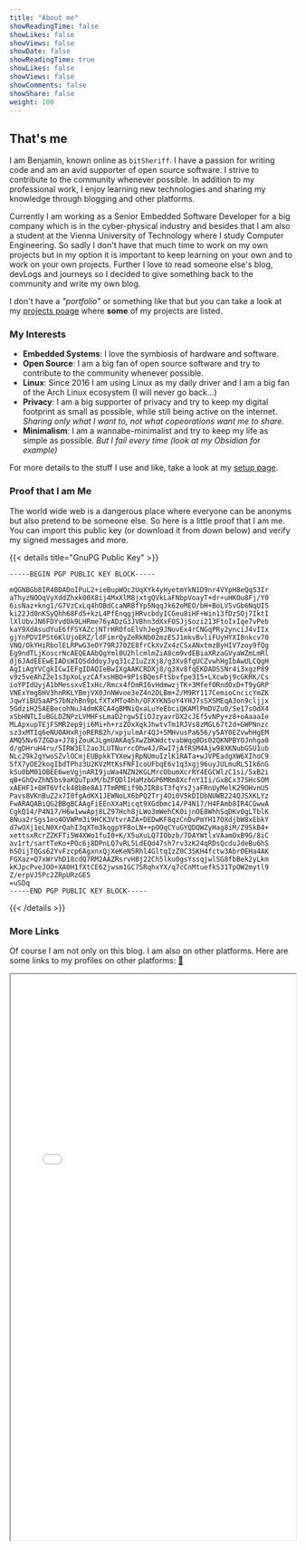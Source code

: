 ```yaml
---
title: "About me"
showReadingTime: false
showLikes: false
showViews: false
showDate: false
showReadingTime: true
showLikes: false
showViews: false
showComments: false
showShare: false
weight: 100
---
```


## That's me

I am Benjamin, known online as `bitSheriff`. I have a passion for writing code and am an avid supporter of open source software. I strive to contribute to the community whenever possible. In addition to my professional work, I enjoy learning new technologies and sharing my knowledge through blogging and other platforms.

Currently I am working as a Senior Embedded Software Developer for a big company which is in the cyber-physical industry and besides that I am also a student at the Vienna University of Technology where I study Computer Engineering. So sadly I don't have that much time to work on my own projects but in my option it is important to keep learning on your own and to work on your own projects. Further I love to read someone else's blog, devLogs and journeys so I decided to give something back to the community and write my own blog.

I don't have a *"portfolio"* or something like that but you can take a look at my [projects poage](/projects) where **some** of my projects are listed.

### My Interests

- **Embedded Systems**: I love the symbiosis of hardware and software.
- **Open Source**: I am a big fan of open source software and try to contribute to the community whenever possible.
- **Linux**: Since 2016 I am using Linux as my daily driver and I am a big fan of the Arch Linux ecosystem (I will never go back...)
- **Privacy**: I am a big supporter of privacy and try to keep my digital footprint as small as possible, while still being active on the internet. *Sharing only what I want to, not what copeorations want me to share.*
- **Minimalism**: I am a wannabe-minimalist and try to keep my life as simple as possible. *But I fail every time (look at my Obsidian for example)*

For more details to the stuff I use and like, take a look at my [setup page](/about/setup).

### Proof that I am Me

The world wide web is a dangerous place where everyone can be anonyms but also pretend to be someone else. So here is a little proof that I am me.
You can import this public key (or download it from down below) and verify my signed messages and more.

{{< details title="GnuPG Public Key" >}}

```
-----BEGIN PGP PUBLIC KEY BLOCK-----

mQGNBGb8IR4BDADoIPuL2+ieBupWOc2UqXYk4yHyetmYkN1D9nr4VYpH8eQqS3Ir
aThyzNOOqVyXddZhxk00X8ij4MxXlM8jxtgQVkLaFNbpVoayT+dr+uHKOu8Fj/Y0
6isNaz+kng1/G7VzCxLq4hOBdCcaNRBfYp5NqqJk62eMEO/bH+BoLV5vGb6NqUIS
ki22Jd0nKSyQhh68Fd5+kzL4PfEnqgjHRvcbdyICGeu8iHF+Win13fDzSOj7IktI
lXlUbvJN6FDYvdOk9LHRme76yADzG3JVBhn3dXxFOSJjSozi213FtoIxIqe7vPeb
kaY9XdAsudYuE6fFSYAZcjNTrHROfoElVhJeg9JNuvEx4rCNGqPRy2ynciJ4vIIx
gjYnPDVIPSt6KlUjoERZ/ldFimrQyZeRkNb02mzESJ1mkvBvliFUyHYXI8nkcv70
VNQ/OkYHiRbolELRPwG3eOY79RJ70ZE8frCkXvZx4zCSxANxtmzByHIV7zoy9fQg
Eg9ndTLjKoscrNcAEQEAAbQgYml0U2hlcmlmZiA8cm9vdEBiaXRzaGVyaWZmLmRl
dj6JAdEEEwEIADsWIQSdddoyJyq31cZ1uZzXj8/g3Xv8fgUCZvwhHgIbAwULCQgH
AgIiAgYVCgkICwIEFgIDAQIeBwIXgAAKCRDXj8/g3Xv8fqEKDADSSNr4i3xgzP89
v9z5veAhZ2e1s3pXoLyzCAfxsHBO+9P1sBQesFtSbvfpe315+LXcwbj9cGKRK/Cs
ioYPIdUyjA1bMessxvEIxHc/Rmcx4fDmRI6vHdmwzjTK+3MfefORndOxD+T9yGRP
VNExYmg8HV3hnRKLYBmjVX0JnNWvoe3eZ4n2DLBm+Z/M9RY117CemioCncicYmZK
JqwYiBU5aAPS7bNzhBn9pLfXTxMTo4hh/OFXYKN5oY4YHJ7sSXSMEqA3on9cljjx
5GdziH25AEBecohNuJ4dmK8CA4gBMNiQxaLuYeEbciQKAMlPmDVZu0/Se17sOdX4
xSbHNTLIuBGLDZNPzLVMHFsLmaD2rgw5IiOJzyavrDX2cJEf5vNPy+z8+oAaaaIe
MLApxupTEjFSMR2ep9ji6Mi+h+rzZOxXqkJhwtvTm1RJVs8zMGL67t2d+GWPNnzc
sz3xMTIq6eNU0AHxRjoRERB2h/xpjulmAr4QJ+5MHvusPa656/y5AY0EZvwhHgEM
AMQ5Nv67ZGDa+J78jZouKJLgmUAKAq5XwZbKWdctvabWqq0Ds02QKNPBYOJnhga0
d/gDHruH4ru/5IRW3El2ao3LUTNurrcOhw4J/RwI7jAfRSM4Ajw98XKNubGSU1ub
NLc29k2gYwoSZvlOCmjEUBpkkTYXewjRpNUmuIzlK1RATa+wJVPEadgXW6XIhoC9
5fX7yOE2kogIbdTPhz3U2KVzMtKsFNFIcoUFbqE6v1q3xgj96uyJULmuRL5Ik6nG
kSu0bM01OBEE6weVgjnARI9juWa4NZN2KGLMrcObumXcrRY4EGCWlzC1si/5xB2i
qB+GhQvZhN5bs9aKQuTpxM/bZFQDlIHaMzbGP6MRm8XcfnY1Ii/GxBCx37SHcSOM
xAEHF1+8HT6Vfck48bBe8A17TmRMEif9bJIR8sT3fqYs2jaFRnUyMelK29OHvnU5
Pavs8VKnBuZ2x7I0fgAdKX1JEWNoLX6bPQ2Trj4Oi0V5kDIDbNUWB224QJSXKLYz
FwARAQABiQG2BBgBCAAgFiEEnXXaMicqt9XGdbmc14/P4N17/H4FAmb8IR4CGwwA
CgkQ14/P4N17/H6w1wwApj8LZ97Hch8jLWo3mWehCK0ijnOE8WhhSqDKv0gLTblK
8Nua2rSgs1eo4OVWPm3i9HCK3VtvrAZA+DEDwKF8qzCnDvPmYH17OXdjbW8xEbkY
d7wOXj1eLN0XrQahI3qXTm3kqgpYFBoLN++pOOqCYuGYQDQWZyHag8iM/Z95kB4+
xettsxRcrZZKFTi5W4XWo1fuI0+K/X5uXuLQ7IObzb/7DAYWtlxVAamOxB9G/8iC
av1rt/sartTeKo+POc6j8DPnLQ7vRL5LdEQd47sh7rv3zK24qRDsQcduJdeBu6hS
hSOijTQGs62YvFzcp6AgxnxQjXeKeN5Rhl4GltqIzZ0C3SKH4fctw3AbrOEHa4AK
FGXaz+Q7xWrVhD18cdQ7RM2AAZRsrvH8j22Ch5lku0gsYssqjwlSG8fbBek2yLkm
kKJpcPveJOO+XA0H1fXtCE62jwsm1GC7SRqhxYX/q7cCnMtuefkS31TpOW2mytl9
Z/erpVJ5Pc2ZRpURzGE5
=uSDq
-----END PGP PUBLIC KEY BLOCK-----
```

{{< /details >}}

### More Links

Of course I am not only on this blog. I am also on other platforms. Here are some links to my profiles on other platforms: [🔗](/links)

<iframe src="/links" width="100%" height="1000"></iframe>

